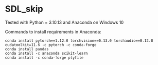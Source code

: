 # SDL_skip

Tested with Python = 3.10.13 and Anaconda on Windows 10

Commands to install requirements in Anaconda:
```
conda install pytorch==1.12.0 torchvision==0.13.0 torchaudio==0.12.0 cudatoolkit=11.6 -c pytorch -c conda-forge
conda install pandas
conda install -c anaconda scikit-learn
conda install -c conda-forge plyfile
```
